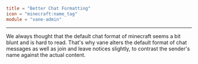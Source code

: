 ```toml
title = "Better Chat Formatting"
icon = "minecraft:name_tag"
module = "vane-admin"
```
---
We always thought that the default chat format of minecraft seems
a bit blunt and is hard to read. That's why vane alters the default
format of chat messages as well as join and leave notices slightly,
to contrast the sender's name against the actual content.
